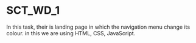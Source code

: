 # SCT_WD_1
In this task, their is landing page in which the navigation menu change its colour. in this we are using HTML, CSS, JavaScript.
